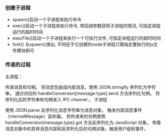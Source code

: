 ### 创建子进程
- spawn()启动一个子进程来执行命令
- exec()启动一个子进程来执行命令, 带回调参数获知子进程的情况, 可指定进程运行的超时时间
- execFile()启动一个子进程来执行一个可执行文件, 可指定进程运行的超时时间
- fork() 与spawn()类似, 不同在于它创建的node子进程只需指定要执行的js文件模块即可
### 传递的过程
主进程：

传递消息和句柄。
将消息包装成内部消息，使用 JSON.stringify 序列化为字符串。
通过对应的 handleConversion[message.type].send 方法序列化句柄。
将序列化后的字符串和句柄发入 IPC channel 。
子进程

使用 JSON.parse 反序列化消息字符串为消息对象。
触发内部消息事件（internalMessage）监听器。
将传递来的句柄使用 handleConversion[message.type].got 方法反序列化为 JavaScript 对象。
带着消息对象中的具体消息内容和反序列化后的句柄对象，触发用户级别事件。